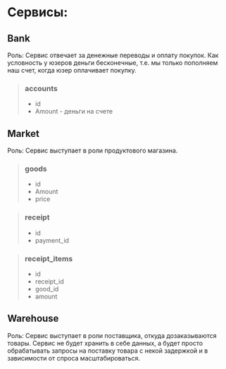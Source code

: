 # Сервисы:

## Bank

Роль: Сервис отвечает за денежные переводы и оплату покупок. Как условность у юзеров деньги бесконечные, т.е. мы только пополняем наш счет, когда юзер оплачивает покупку.

>### accounts
> - id
> - Amount - деньги на счете

## Market

Роль: Сервис выступает в роли продуктового магазина.

> ### goods
> - id
> - Amount
> - price

> ### receipt
> - id
> - payment_id

> ### receipt_items
> - id
> - receipt_id
> - good_id
> - amount

## Warehouse

Роль: Сервис выступает в роли поставщика, откуда дозаказываются товары. Сервис не будет хранить в себе данных, а будет просто обрабатывать запросы на поставку товара с некой задержкой и в зависимости от спроса масштабироваться.